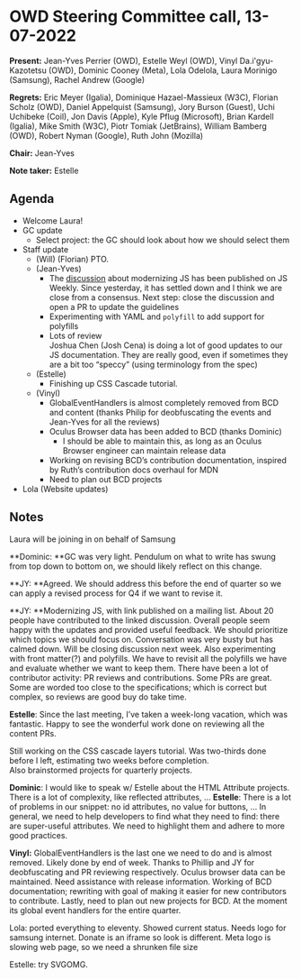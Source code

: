 # OWD Steering Committee call, 13-07-2022

**Present:** Jean-Yves Perrier (OWD), Estelle Weyl (OWD), Vinyl Da.i'gyu-Kazotetsu (OWD), Dominic Cooney (Meta), Lola Odelola, Laura Morinigo (Samsung), Rachel Andrew (Google)

**Regrets:** Eric Meyer (Igalia), Dominique Hazael-Massieux (W3C), Florian Scholz (OWD), Daniel Appelquist (Samsung), Jory Burson (Guest), Uchi Uchibeke (Coil), Jon Davis (Apple), Kyle Pflug (Microsoft), Brian Kardell (Igalia), Mike Smith (W3C), Piotr Tomiak (JetBrains), William Bamberg (OWD), Robert Nyman (Google), Ruth John (Mozilla)

**Chair:** Jean-Yves

**Note taker:** Estelle

## Agenda

- Welcome Laura!
- GC update 
    - Select project: the GC should look about how we should select them
- Staff update 
    - (Will) (Florian) PTO. 
    - (Jean-Yves)
        - The [discussion](https://github.com/orgs/mdn/discussions/143) about modernizing JS has been published on JS Weekly. Since yesterday, it has settled down and I think we are close from a consensus. Next step: close the discussion and open a PR to update the guidelines
        - Experimenting  with YAML and `polyfill` to add support for polyfills
        - Lots of review \
Joshua Chen (Josh Cena) is doing a lot of good updates to our JS documentation. They are really good, even if sometimes they are a bit too “speccy” (using terminology from the spec)
    - (Estelle)
        - Finishing up CSS Cascade tutorial.
    - (Vinyl) 
        - GlobalEventHandlers is almost completely removed from BCD and content (thanks Philip for deobfuscating the events and Jean-Yves for all the reviews)
        - Oculus Browser data has been added to BCD (thanks Dominic)
            - I should be able to maintain this, as long as an Oculus Browser engineer can maintain release data
        - Working on revising BCD’s contribution documentation, inspired by Ruth’s contribution docs overhaul for MDN
        - Need to plan out BCD projects
- Lola (Website updates)

## Notes

Laura will be joining in on behalf of Samsung

**Dominic: **GC was very light. Pendulum on what to write has swung from top down to bottom on, we should likely reflect on this change.

**JY: **Agreed. We should address this before the end of quarter so we can apply a revised process for Q4 if we want to revise it.

**JY: **Modernizing JS, with link published on a mailing list. About 20 people have contributed to the linked discussion. Overall people seem happy with the updates and provided useful feedback. We should prioritize which topics we should focus on. Conversation was very busty but has calmed down. Will be closing discussion next week. Also experimenting with front matter(?) and polyfills. We have to revisit all the polyfills we have and evaluate whether we want to keep them. There have been a lot of contributor activity: PR reviews and contributions. Some PRs are great. Some are worded too close to the specifications; which is correct but complex, so reviews are good buy do take time.

**Estelle**: Since the last meeting, I’ve taken a week-long vacation, which was fantastic. Happy to see the wonderful work done on reviewing all the content PRs.

Still working on the CSS cascade layers tutorial. Was two-thirds done before I left, estimating two weeks before completion. \
Also brainstormed projects for quarterly projects.

**Dominic**: I would like to speak w/ Estelle about the HTML Attribute projects. There is a lot of complexity, like reflected attributes, … **Estelle**: There is a lot of problems in our snippet: no id attributes, no value for buttons, … In general, we need to help developers to find what they need to find: there are super-useful attributes. We need to highlight them and adhere to more good practices.

**Vinyl:** GlobalEventHandlers is the last one we need to do and is almost removed. Likely done by end of week. Thanks to Phillip and JY for deobfuscating and PR reviewing respectively. Oculus browser data can be maintained. Need assistance with release information. Working of BCD documentation; rewriting with goal of making it easier for new contributors to contribute. Lastly, need to plan out new projects for BCD. At the moment its global event handlers for the entire quarter. 

Lola: ported everything to eleventy. Showed current status. Needs logo for samsung internet. Donate is an iframe so look is different. Meta logo is slowing web page, so we need a shrunken file size

Estelle: try SVGOMG.

